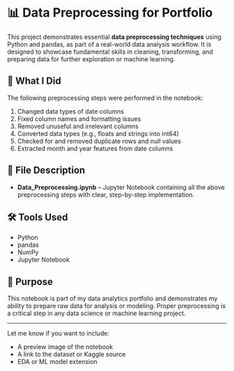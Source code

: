 # 📊 Data Preprocessing for Portfolio

This project demonstrates essential **data preprocessing techniques** using Python and pandas, as part of a real-world data analysis workflow. It is designed to showcase fundamental skills in cleaning, transforming, and preparing data for further exploration or machine learning.

## 🔧 What I Did

The following preprocessing steps were performed in the notebook:

1. Changed data types of date columns
2. Fixed column names and formatting issues
3. Removed unuseful and irrelevant columns
4. Converted data types (e.g., floats and strings into int64)
5. Checked for and removed duplicate rows and null values
6. Extracted month and year features from date columns

## 📁 File Description

- **Data_Preprocessing.ipynb** – Jupyter Notebook containing all the above preprocessing steps with clear, step-by-step implementation.

## 🛠️ Tools Used

- Python
- pandas
- NumPy
- Jupyter Notebook

## 🎯 Purpose

This notebook is part of my data analytics portfolio and demonstrates my ability to prepare raw data for analysis or modeling. Proper preprocessing is a critical step in any data science or machine learning project.

---

Let me know if you want to include:
- A preview image of the notebook
- A link to the dataset or Kaggle source
- EDA or ML model extension
